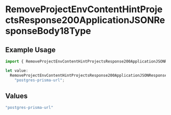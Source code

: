 # RemoveProjectEnvContentHintProjectsResponse200ApplicationJSONResponseBody18Type

## Example Usage

```typescript
import { RemoveProjectEnvContentHintProjectsResponse200ApplicationJSONResponseBody18Type } from "@vercel/sdk/models/operations/removeprojectenv.js";

let value:
  RemoveProjectEnvContentHintProjectsResponse200ApplicationJSONResponseBody18Type =
    "postgres-prisma-url";
```

## Values

```typescript
"postgres-prisma-url"
```